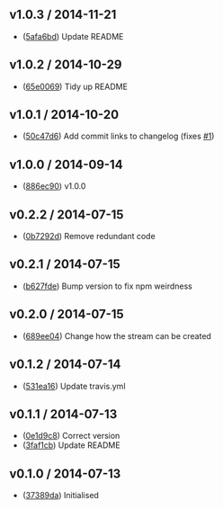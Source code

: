 ## v1.0.3 / 2014-11-21

 * ([5afa6bd](https://github.com/tanem/transform-split/commit/5afa6bdfa53dcc4171d951a7fb546811ac86312d)) Update README

## v1.0.2 / 2014-10-29

 * ([65e0069](https://github.com/tanem/transform-split/commit/65e0069a492bac0a83e32535ea1278a7ffcc61a0)) Tidy up README

## v1.0.1 / 2014-10-20

 * ([50c47d6](https://github.com/tanem/transform-split/commit/50c47d6b26d49c3eb0e80537e7300a33e5bbd75b)) Add commit links to changelog (fixes [#1](https://github.com/tanem/transform-split/issues/1))

## v1.0.0 / 2014-09-14

 * ([886ec90](https://github.com/tanem/transform-split/commit/886ec9049e6774b3f151994ad396c2c877672c75)) v1.0.0

## v0.2.2 / 2014-07-15

 * ([0b7292d](https://github.com/tanem/transform-split/commit/0b7292d30d2bf5a901f815075fc1868d32d21073)) Remove redundant code

## v0.2.1 / 2014-07-15

 * ([b627fde](https://github.com/tanem/transform-split/commit/b627fdec2c310615be676d355c51716002235101)) Bump version to fix npm weirdness

## v0.2.0 / 2014-07-15

 * ([689ee04](https://github.com/tanem/transform-split/commit/689ee04e737537eaec87f29615b5be186086d051)) Change how the stream can be created

## v0.1.2 / 2014-07-14

 * ([531ea16](https://github.com/tanem/transform-split/commit/531ea1606ebb85f2512f4e972cde15d238de4d2d)) Update travis.yml

## v0.1.1 / 2014-07-13

 * ([0e1d9c8](https://github.com/tanem/transform-split/commit/0e1d9c846766f9b81fec5d22bd9dcfae66ca75bd)) Correct version
 * ([3faf1cb](https://github.com/tanem/transform-split/commit/3faf1cba1afd6fe36e4224b6923fb98b9eb52af9)) Update README

## v0.1.0 / 2014-07-13

 * ([37389da](https://github.com/tanem/transform-split/commit/37389da5f9c57898bb30ea760f62d30936e91943)) Initialised
